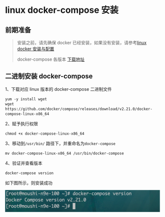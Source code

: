 # linux docker-compose 安装

## 前期准备

> 安装之前，请先确保 docker 已经安装，如果没有安装，请参考[linux docker 安装与配置](linux_docker_installed.md)
>
> docker-compose 各版本 [下载地址](https://github.com/docker/compose/releases)

## 二进制安装 docker-compose

1、下载对应 linux 版本的 docker-compose 二进制文件

```shell
yum -y install wget
wget https://github.com/docker/compose/releases/download/v2.21.0/docker-compose-linux-x86_64
```

2、赋予执行权限

```shell
chmod +x docker-compose-linux-x86_64
```

3、移动到`/usr/bin/` 路径下，并重命名为`docker-compose`

```shell
mv docker-compose-linux-x86_64 /usr/bin/docker-compose
```

4、验证并查看版本

```shell
docker-compose version
```

如下图所示，则安装成功

![avatar](../../images/operations/docker/docker-compose-version.png)
